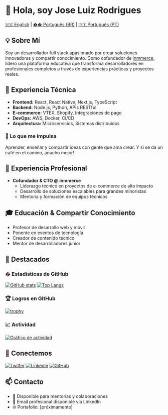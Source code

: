 # 👋 Hola, soy Jose Luiz Rodrigues

[🇺🇸 English](README.en.md) | [�� Português (BR)](README.pt-BR.md) | [🇵🇹 Português (PT)](README.pt.md)

## 💡 Sobre Mí

Soy un desarrollador full stack apasionado por crear soluciones innovadoras y compartir conocimiento. Como cofundador de [inmmerce](https://inmmerce.com), lidero una plataforma educativa que transforma desarrolladores en profesionales completos a través de experiencias prácticas y proyectos reales.

## 🚀 Experiencia Técnica

- **Frontend:** React, React Native, Next.js, TypeScript
- **Backend:** Node.js, Python, APIs RESTful
- **E-commerce:** VTEX, Shopify, Integraciones de pago
- **DevOps:** AWS, Docker, CI/CD
- **Arquitectura:** Microservicios, Sistemas distribuidos

### 🤘 Lo que me impulsa

Aprender, enseñar y compartir ideas con gente que ama crear. Y si se da un café en el camino, ¡mucho mejor!

## 💼 Experiencia Profesional

- **Cofundador & CTO @ inmmerce**
  - Liderazgo técnico en proyectos de e-commerce de alto impacto
  - Desarrollo de soluciones escalables para grandes minoristas
  - Mentoría y formación de equipos técnicos

## 🎓 Educación & Compartir Conocimiento

- Profesor de desarrollo web y móvil
- Ponente en eventos de tecnología
- Creador de contenido técnico
- Mentor de desarrolladores junior

## 🌟 Destacados

### � Estadísticas de GitHub

[![GitHub stats](https://github-readme-stats.vercel.app/api?username=zeluizr&show_icons=true&include_all_commits=true&count_private=true)](https://github.com/zeluizr)
[![Top Langs](https://github-readme-stats.vercel.app/api/top-langs/?username=zeluizr&layout=compact&langs_count=7)](https://github.com/zeluizr)

### 🏆 Logros en GitHub

[![trophy](https://github-profile-trophy.vercel.app/?username=zeluizr&column=7)](https://github.com/zeluizr)

### 📈 Actividad

[![Gráfico de actividad](https://github-readme-activity-graph.vercel.app/graph?username=zeluizr)](https://github.com/zeluizr)

## 🤝 Conectemos

[![Twitter](https://img.shields.io/badge/-@zeluizr-1DA1F2?style=flat-square&logo=twitter&logoColor=white&link=https://twitter.com/zeluizr)](https://twitter.com/zeluizr) [![LinkedIn](https://img.shields.io/badge/-Jose%20Luiz%20Rodrigues-0077B5?style=flat-square&logo=linkedin&logoColor=white&link=https://www.linkedin.com/in/zeluizr/)](https://www.linkedin.com/in/zeluizr/) [![GitHub](https://img.shields.io/badge/-zeluizr-181717?style=flat-square&logo=github&logoColor=white&link=https://github.com/zeluizr)](https://github.com/zeluizr)

## 📫 Contacto

- 💬 Disponible para mentorías y colaboraciones
- 📧 Email profesional disponible vía LinkedIn
- 🌐 Portafolio: [próximamente]
